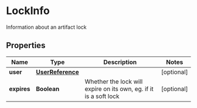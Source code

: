 

# LockInfo

Information about an artifact lock
## Properties

Name | Type | Description | Notes
------------ | ------------- | ------------- | -------------
**user** | [**UserReference**](UserReference.md) |  |  [optional]
**expires** | **Boolean** | Whether the lock will expire on its own, eg. if it is a soft lock |  [optional]



